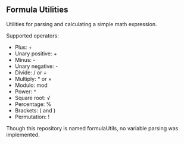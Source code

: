 Formula Utilities
-----------------

Utilities for parsing and calculating a simple math expression.

Supported operators:

- Plus: +
- Unary positive: +
- Minus: -
- Unary negative: -
- Divide: / or ÷
- Multiply: * or ×
- Modulo: mod
- Power: ^
- Square root: √
- Percentage: %
- Brackets: ( and )
- Permutation: !

Though this repository is named formulaUtils, no variable parsing was implemented.